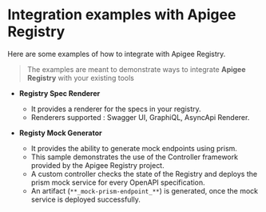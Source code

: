 # Integration examples with Apigee Registry

Here are some examples of how to integrate with Apigee Registry.

> The examples are meant to demonstrate ways to integrate 
> **Apigee Registry** with your existing tools

* **Registry Spec Renderer** 
  * It provides a renderer for the specs in your registry.
  * Renderers supported : Swagger UI, GraphiQL, AsyncApi Renderer. 

* **Registy Mock Generator** 
  * It provides the ability to generate mock endpoints using prism.
  * This sample demonstrates the use of the Controller framework provided 
    by the Apigee Registry project.
  * A custom controller checks the state of the Registry and deploys the prism 
    mock service for every OpenAPI specification. 
  * An artifact (`**_mock-prism-endpoint_**`) is generated, once the mock 
    service is deployed successfully.
